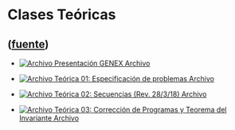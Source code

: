 # Clases Teóricas
([fuente](https://campus.exactas.uba.ar/course/view.php?id=987&section=5))
---
  - [![Archivo](https://campus.exactas.uba.ar/theme/image.php/magazine/core/1462913092/f/pdf) Presentación GENEX Archivo](https://campus.exactas.uba.ar/mod/resource/view.php?id=60021)

  - [![Archivo](https://campus.exactas.uba.ar/theme/image.php/magazine/core/1462913092/f/pdf) Teórica 01: Especificación de problemas Archivo](https://campus.exactas.uba.ar/mod/resource/view.php?id=60022)

  - [![Archivo](https://campus.exactas.uba.ar/theme/image.php/magazine/core/1462913092/f/pdf) Teórica 02: Secuencias (Rev. 28/3/18) Archivo](https://campus.exactas.uba.ar/mod/resource/view.php?id=60325)

  - [![Archivo](https://campus.exactas.uba.ar/theme/image.php/magazine/core/1462913092/f/pdf) Teórica 03: Corrección de Programas y Teorema del Invariante Archivo](https://campus.exactas.uba.ar/mod/resource/view.php?id=60331)

